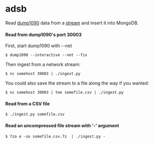 # adsb

Read [dump1090](https://github.com/MalcolmRobb/dump1090.git) data from a [stream](http://woodair.net/SBS/Article/Barebones42_Socket_Data.htm) and insert it into MongoDB.


#### Read from dump1090's port 30003 ####

First, start dump1090 with --net 

```
$ dump1090 --interactive --net --fix
```

Then ingest from a network stream:

```
$ nc somehost 30003 | ./ingest.py
```
You could also save the stream to a file along the way if you wanted:
```
$ nc somehost 30003 | tee somefile.csv | ./ingest.py
```

#### Read from a CSV file ####

```
$ ./ingest.py somefile.csv
```

#### Read an uncompressed file stream with '-' argument ####
```
$ 7za e -so somefile.csv.7z  | ./ingest.py -
```
